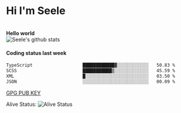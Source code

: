 <h1>Hi I'm Seele</h1>
<br>
<b> Hello world</b>
<br>
<img src="https://github-readme-stats-eight-jade.vercel.app/api?username=Seele0oO&show_icons=true&icon_color=0366d6&bg_color=ffffff&hide_title=true&hide=contribs&include_all_commits=true" alt="Seele's github stats"/>
<br>

<h4>Coding status last week </h4>

<!--START_SECTION:waka-->

```txt
TypeScript                   ████████████▓░░░░░░░░░░░░   50.83 %
SCSS                         ███████████▒░░░░░░░░░░░░░   45.59 %
XML                          █░░░░░░░░░░░░░░░░░░░░░░░░   03.50 %
JSON                         ░░░░░░░░░░░░░░░░░░░░░░░░░   00.09 %
```

<!--END_SECTION:waka-->



[GPG PUB KEY](https://keys.openpgp.org/vks/v1/by-fingerprint/3FCE91BF5B9666B55B67213C4C57B7824A5B6680)

Alive Status: ![Alive Status](	https://hc.dvd.moe/badge/60bc779b-9835-415f-9cb9-15fd9d/ZsLaAAbE.svg)
